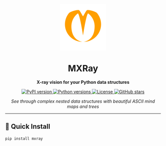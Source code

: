 <!-- START COPY -->
<p align="center">
  <img src="images/logo.svg" alt="MXRay Logo" width="150">
</p>

<h1 align="center">MXRay</h1>
<p align="center">
  <strong>X-ray vision for your Python data structures</strong>
</p>

<p align="center">
  <a href="https://pypi.org/project/mxray/">
    <img src="https://img.shields.io/pypi/v/mxray.svg" alt="PyPI version">
  </a>
  <a href="https://pypi.org/project/mxray/">
    <img src="https://img.shields.io/pypi/pyversions/mxray.svg" alt="Python versions">
  </a>
  <a href="https://github.com/GxDrogers/mxray/blob/main/LICENSE">
    <img src="https://img.shields.io/badge/License-MIT-yellow.svg" alt="License">
  </a>
  <a href="https://github.com/GxDrogers/mxray/stargazers">
    <img src="https://img.shields.io/github/stars/GxDrogers/mxray.svg" alt="GitHub stars">
  </a>
</p>

<p align="center">
  <i>See through complex nested data structures with beautiful ASCII mind maps and trees</i>
</p>

---

## 🚀 Quick Install

```bash
pip install mxray



